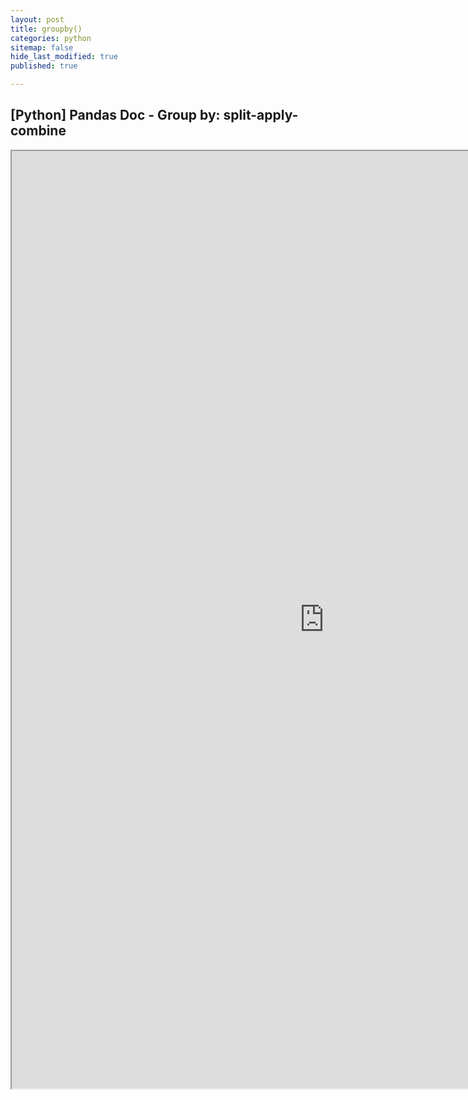```yaml
---
layout: post
title: groupby()
categories: python
sitemap: false
hide_last_modified: true
published: true

---
```


## [Python] Pandas Doc - Group by: split-apply-combine

<iframe src="https://nbviewer.org/gist/soyeonkimgithub/f82f7c4b82311c3336daa7b5b9ab3b58" width="1000" height="1500" scrolling="yes" frameborder="1"></iframe>
